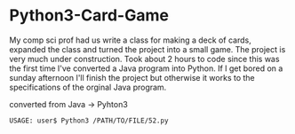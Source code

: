 # Python3-Card-Game
My comp sci prof had us write a class for making a deck of cards, expanded the class and turned the project into a small game. The project is very much under construction. Took about 2 hours to code since this was the first time I've converted a Java program into Python. If I get bored on a sunday afternoon I'll finish the project but otherwise it works to the specifications of the orginal Java program. 

converted from Java -> Pyhton3

```
USAGE: user$ Python3 /PATH/TO/FILE/52.py 
